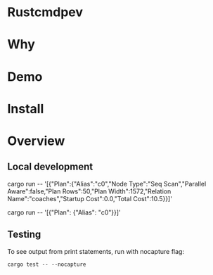 # Rustcmdpev

# Why

# Demo

# Install

# Overview

## Local development

cargo run -- '[{"Plan":{"Alias":"c0","Node Type":"Seq Scan","Parallel Aware":false,"Plan Rows":50,"Plan Width":1572,"Relation Name":"coaches","Startup Cost":0.0,"Total Cost":10.5}}]'

cargo run -- '[{"Plan": {"Alias": "c0"}}]'

## Testing

To see output from print statements, run with nocapture flag:

`cargo test -- --nocapture`
